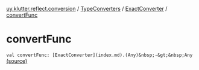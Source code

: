 [uy.klutter.reflect.conversion](../../index.md) / [TypeConverters](../index.md) / [ExactConverter](index.md) / [convertFunc](.)


# convertFunc

`val convertFunc: [ExactConverter](index.md).(Any)&nbsp;-&gt;&nbsp;Any` [(source)](https://github.com/kohesive/klutter/blob/master/reflect-core-jdk6/src/main/kotlin/uy/klutter/reflect/conversion/Converters.kt#L96)


